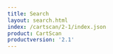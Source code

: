 ```yaml
---
title: Search
layout: search.html
index: /cartscan/2-1/index.json
product: CartScan
productversion: '2.1'
---
```




